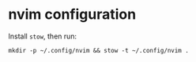 # nvim configuration

Install `stow`, then run:
```
mkdir -p ~/.config/nvim && stow -t ~/.config/nvim .
```
